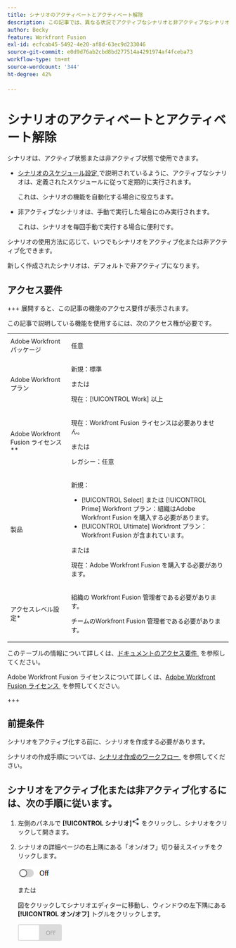 ```yaml
---
title: シナリオのアクティベートとアクティベート解除
description: この記事では、異なる状況でアクティブなシナリオと非アクティブなシナリオが役立つ理由およびシナリオをアクティブ化または非アクティブ化する方法について説明します。
author: Becky
feature: Workfront Fusion
exl-id: ecfcab45-5492-4e20-af8d-63ec9d233046
source-git-commit: e0d9d76ab2cbd8bd277514a4291974af4fceba73
workflow-type: tm+mt
source-wordcount: '344'
ht-degree: 42%

---
```


# シナリオのアクティベートとアクティベート解除

シナリオは、アクティブ状態または非アクティブ状態で使用できます。

* [&#x200B; シナリオのスケジュール設定 &#x200B;](/help/workfront-fusion/create-scenarios/config-scenarios-settings/schedule-a-scenario.md) で説明されているように、アクティブなシナリオは、定義されたスケジュールに従って定期的に実行されます。

  これは、シナリオの機能を自動化する場合に役立ちます。

* 非アクティブなシナリオは、手動で実行した場合にのみ実行されます。

  これは、シナリオを毎回手動で実行する場合に便利です。

シナリオの使用方法に応じて、いつでもシナリオをアクティブ化または非アクティブ化できます。

新しく作成されたシナリオは、デフォルトで非アクティブになります。

## アクセス要件

+++ 展開すると、この記事の機能のアクセス要件が表示されます。

この記事で説明している機能を使用するには、次のアクセス権が必要です。

<table style="table-layout:auto">
 <col> 
 <col> 
 <tbody> 
  <tr> 
   <td role="rowheader">Adobe Workfront パッケージ</td> 
   <td> <p>任意</p> </td> 
  </tr> 
  <tr data-mc-conditions=""> 
   <td role="rowheader">Adobe Workfront プラン</td> 
   <td> <p>新規：標準</p><p>または</p><p>現在：[!UICONTROL Work] 以上</p> </td> 
  </tr> 
  <tr> 
   <td role="rowheader">Adobe Workfront Fusion ライセンス**</td> 
   <td>
   <p>現在：Workfront Fusion ライセンスは必要ありません。</p>
   <p>または</p>
   <p>レガシー：任意 </p>
   </td> 
  </tr> 
  <tr> 
   <td role="rowheader">製品</td> 
   <td>
   <p>新規：</p> <ul><li>[!UICONTROL Select] または [!UICONTROL Prime] Workfront プラン：組織はAdobe Workfront Fusion を購入する必要があります。</li><li>[!UICONTROL Ultimate] Workfront プラン：Workfront Fusion が含まれています。</li></ul>
   <p>または</p>
   <p>現在：Adobe Workfront Fusion を購入する必要があります。</p>
   </td> 
  </tr>
  <tr data-mc-conditions=""> 
   <td role="rowheader">アクセスレベル設定*</td> 
   <td> 
     <p>組織の Workfront Fusion 管理者である必要があります。</p>
     <p>チームのWorkfront Fusion 管理者である必要があります。</p>
   </td> 
  </tr> 
   </td> 
  </tr> 
 </tbody> 
</table>

このテーブルの情報について詳しくは、[&#x200B; ドキュメントのアクセス要件 &#x200B;](/help/workfront-fusion/references/licenses-and-roles/access-level-requirements-in-documentation.md) を参照してください。

Adobe Workfront Fusion ライセンスについて詳しくは、[Adobe Workfront Fusion ライセンス &#x200B;](/help/workfront-fusion/set-up-and-manage-workfront-fusion/licensing-operations-overview/license-automation-vs-integration.md) を参照してください。

+++

## 前提条件

シナリオをアクティブ化する前に、シナリオを作成する必要があります。

シナリオの作成手順については、[&#x200B; シナリオ作成のワークフロー &#x200B;](/help/workfront-fusion/create-scenarios/plan-a-scenario/create-a-scenario-workflow.md) を参照してください。

## シナリオをアクティブ化または非アクティブ化するには、次の手順に従います。

1. 左側のパネルで **[!UICONTROL シナリオ]**![&#x200B; シナリオアイコン &#x200B;](assets/scenarios-icon.png) をクリックし、シナリオをクリックして開きます。
1. シナリオの詳細ページの右上隅にある「オン/オフ」切り替えスイッチをクリックします。

   ![&#x200B; 詳細アクティベーションの切り替え &#x200B;](assets/active-toggle-details-page.png)

   または

   図をクリックしてシナリオエディターに移動し、ウィンドウの左下隅にある **[!UICONTROL オン/オフ]** トグルをクリックします。

   ![&#x200B; オンオフスイッチ &#x200B;](assets/on-off-switch.jpg)
